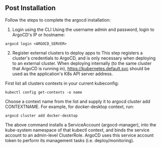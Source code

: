 ## Post Installation
Follow the steps to complete the argocd installation:
1. Login using the CLI
Using the username admin and password, login to ArgoCD's IP or hostname:

```
argocd login <ARGOCD_SERVER>
```

2. Register external clusters to deploy apps to
This step registers a cluster's credentials to ArgoCD, and is only necessary when deploying to an external cluster. When deploying internally (to the same cluster that ArgoCD is running in), https://kubernetes.default.svc should be used as the application's K8s API server address.

First list all clusters contexts in your current kubeconfig:

```
kubectl config get-contexts -o name
```

Choose a context name from the list and supply it to argocd cluster add CONTEXTNAME. For example, for docker-desktop context, run:

```
argocd cluster add docker-desktop
```

The above command installs a ServiceAccount (argocd-manager), into the kube-system namespace of that kubectl context, and binds the service account to an admin-level ClusterRole. ArgoCD uses this service account token to perform its management tasks (i.e. deploy/monitoring).
